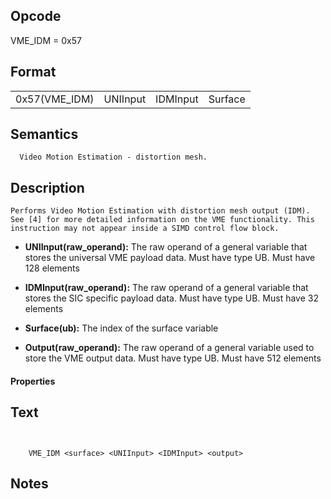 <!---======================= begin_copyright_notice ============================

Copyright (c) 2019-2021 Intel Corporation

Permission is hereby granted, free of charge, to any person obtaining a copy
of this software and associated documentation files (the "Software"),
to deal in the Software without restriction, including without limitation
the rights to use, copy, modify, merge, publish, distribute, sublicense,
and/or sell copies of the Software, and to permit persons to whom
the Software is furnished to do so, subject to the following conditions:

The above copyright notice and this permission notice shall be included
in all copies or substantial portions of the Software.

THE SOFTWARE IS PROVIDED "AS IS", WITHOUT WARRANTY OF ANY KIND, EXPRESS OR
IMPLIED, INCLUDING BUT NOT LIMITED TO THE WARRANTIES OF MERCHANTABILITY,
FITNESS FOR A PARTICULAR PURPOSE AND NONINFRINGEMENT. IN NO EVENT SHALL THE
AUTHORS OR COPYRIGHT HOLDERS BE LIABLE FOR ANY CLAIM, DAMAGES OR OTHER
LIABILITY, WHETHER IN AN ACTION OF CONTRACT, TORT OR OTHERWISE, ARISING
FROM, OUT OF OR IN CONNECTION WITH THE SOFTWARE OR THE USE OR OTHER DEALINGS
IN THE SOFTWARE.

============================= end_copyright_notice ==========================-->

 

## Opcode

  VME_IDM = 0x57

## Format

| | | | |
| --- | --- | --- | --- |
| 0x57(VME_IDM) | UNIInput | IDMInput | Surface | Output |


## Semantics




      Video Motion Estimation - distortion mesh.

## Description



    Performs Video Motion Estimation with distortion mesh output (IDM). See [4] for more detailed information on the VME functionality. This instruction may not appear inside a SIMD control flow block.

- **UNIInput(raw_operand):** The raw operand of a general variable that stores the universal VME payload data. Must have type UB. Must have 128 elements

- **IDMInput(raw_operand):** The raw operand of a general variable that stores the SIC specific payload data. Must have type UB. Must have 32 elements

- **Surface(ub):** The index of the surface variable

- **Output(raw_operand):** The raw operand of a general variable used to store the VME output data. Must have type UB. Must have 512 elements

#### Properties


## Text
```
    

    VME_IDM <surface> <UNIInput> <IDMInput> <output>
```



## Notes


